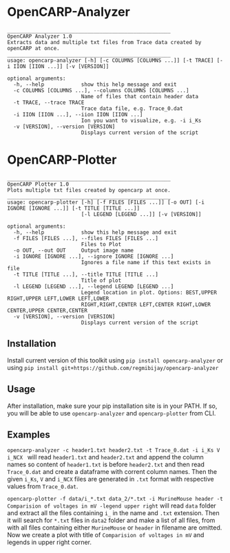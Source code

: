 # OpenCARP-Analyzer
```
_____________________________________________________
OpenCARP Analyzer 1.0
Extracts data and multiple txt files from Trace data created by openCARP at once.
_____________________________________________________
usage: opencarp-analyzer [-h] [-c COLUMNS [COLUMNS ...]] [-t TRACE] [-i IION [IION ...]] [-v [VERSION]]

optional arguments:
  -h, --help            show this help message and exit
  -c COLUMNS [COLUMNS ...], --columns COLUMNS [COLUMNS ...]
                        Name of files that contain header data
  -t TRACE, --trace TRACE
                        Trace data file, e.g. Trace_0.dat
  -i IION [IION ...], --iion IION [IION ...]
                        Ion you want to visualize, e.g. -i i_Ks
  -v [VERSION], --version [VERSION]
                        Displays current version of the script
 ```

# OpenCARP-Plotter
```
_____________________________________________________
OpenCARP Plotter 1.0
Plots multiple txt files created by opencarp at once.
_____________________________________________________
usage: opencarp-plotter [-h] [-f FILES [FILES ...]] [-o OUT] [-i IGNORE [IGNORE ...]] [-t TITLE [TITLE ...]]
                        [-l LEGEND [LEGEND ...]] [-v [VERSION]]

optional arguments:
  -h, --help            show this help message and exit
  -f FILES [FILES ...], --files FILES [FILES ...]
                        Files to Plot
  -o OUT, --out OUT     Output image name
  -i IGNORE [IGNORE ...], --ignore IGNORE [IGNORE ...]
                        Ignores a file name if this text exists in file
  -t TITLE [TITLE ...], --title TITLE [TITLE ...]
                        Title of plot
  -l LEGEND [LEGEND ...], --legend LEGEND [LEGEND ...]
                        Legend location in plot. Options: BEST,UPPER RIGHT,UPPER LEFT,LOWER LEFT,LOWER
                        RIGHT,RIGHT,CENTER LEFT,CENTER RIGHT,LOWER CENTER,UPPER CENTER,CENTER
  -v [VERSION], --version [VERSION]
                        Displays current version of the script
```

## Installation

Install current version of this toolkit using `pip install opencarp-analyzer` or using `pip install git+https://github.com/regmibijay/opencarp-analyzer`

## Usage
After installation, make sure your pip installation site is in your PATH. If so, you will be able to use `opencarp-analyzer` and `opencarp-plotter` from CLI.

## Examples
`opencarp-analyzer -c header1.txt header2.txt -t Trace_0.dat -i i_Ks V i_NCX `
 will read `header1.txt` and `header2.txt` and append the column names so content of `header1.txt` is before `header2.txt` and then read `Trace_0.dat` and create a dataframe with corrent column names. Then the given `i_Ks`, `V` and `i_NCX` files are generated in `.txt` format with respective values from `Trace_0.dat`.
 
`opencarp-plotter -f data/i_*.txt data_2/*.txt -i MurineMouse header -t Comparision of voltages in mV -legend upper right` will read `data` folder and extract all the files containing `i_` in the name and `.txt` extension. Then it will search for `*.txt` files in `data2` folder and make a list of all files, from with all files containing either `MurineMouse` or `header` in filename are omitted. Now we create a plot with title of `Comparision of voltages in mV` and legends in upper right corner.
